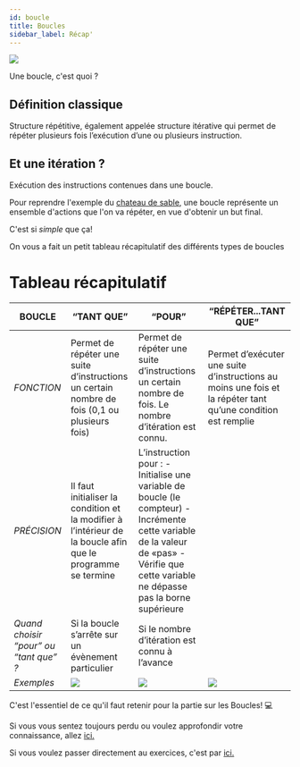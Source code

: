 ```yaml
---
id: boucle
title: Boucles
sidebar_label: Récap'
---
```


![](https://media.giphy.com/media/Fd0rrjTJ3yLDi/source.gif)

Une boucle, c'est quoi ?

## Définition classique

Structure répétitive, également appelée structure itérative qui permet de répéter plusieurs fois l’exécution d’une ou plusieurs instruction.

## Et une itération ?

Exécution des instructions contenues dans une boucle.

Pour reprendre l'exemple du [chateau de sable](./algo.md), une boucle représente un ensemble d'actions que l'on va répéter, en vue d'obtenir un but final.

C'est si _simple_ que ça!

On vous a fait un petit tableau récapitulatif des différents types de boucles

# Tableau récapitulatif

| BOUCLE                                 | “TANT QUE”                                                                                                  | “POUR”                                                                                                                                                                                   | “RÉPÉTER...TANT QUE”                                                                                         |
| -------------------------------------- | ----------------------------------------------------------------------------------------------------------- | ---------------------------------------------------------------------------------------------------------------------------------------------------------------------------------------- | ------------------------------------------------------------------------------------------------------------ |
| _FONCTION_                             | Permet de répéter une suite d’instructions un certain nombre de fois (0,1 ou plusieurs fois)                | Permet de répéter une suite d’instructions un certain nombre de fois. Le nombre d’itération est connu.                                                                                   | Permet d’exécuter une suite d’instructions au moins une fois et la répéter tant qu’une condition est remplie |
| _PRÉCISION_                            | Il faut initialiser la condition et la modifier à l’intérieur de la boucle afin que le programme se termine | L’instruction pour : - Initialise une variable de boucle (le compteur) - Incrémente cette variable de la valeur de «pas» - Vérifie que cette variable ne dépasse pas la borne supérieure |                                                                                                              |
| _Quand choisir “pour” ou “tant que” ?_ | Si la boucle s’arrête sur un évènement particulier                                                          | Si le nombre d’itération est connu à l’avance                                                                                                                                            |                                                                                                              |
| _Exemples_                             | ![](./assets/boucle_tant_que.png)                                                                           | ![](./assets/boucle_pour.png)                                                                                                                                                            | ![](./assets/boucle_repeter.png)                                                                             |

C'est l'essentiel de ce qu'il faut retenir pour la partie sur les Boucles! 💻

Si vous vous sentez toujours perdu ou voulez approfondir votre connaissance, allez [ici.](./boucle_ressources.md)

Si vous voulez passer directement au exercices, c'est par [ici.](./boucle_exercices.md)
